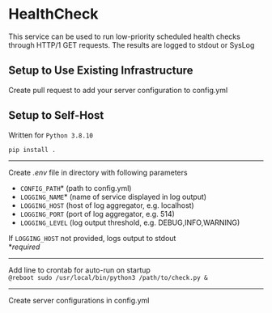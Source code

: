 # HealthCheck

This service can be used to run low-priority scheduled health checks through HTTP/1 GET requests. The results are logged to stdout or SysLog

## Setup to Use Existing Infrastructure

Create pull request to add your server configuration to config.yml

## Setup to Self-Host

Written for `Python 3.8.10` 

`pip install .`

---
Create *.env* file in directory with following parameters

* `CONFIG_PATH`* (path to config.yml)
* `LOGGING_NAME`* (name of service displayed in log output)
* `LOGGING_HOST` (host of log aggregator, e.g. localhost)
* `LOGGING_PORT` (port of log aggregator, e.g. 514)
* `LOGGING_LEVEL` (log output threshold, e.g. DEBUG,INFO,WARNING)

If `LOGGING_HOST` not provided, logs output to stdout \
**required*

---
Add line to crontab for auto-run on startup \
```@reboot sudo /usr/local/bin/python3 /path/to/check.py &```

---
Create server configurations in config.yml
